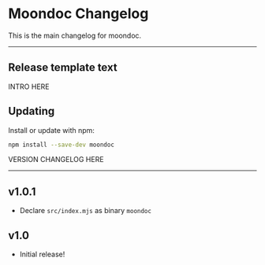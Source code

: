 # Moondoc Changelog
This is the main changelog for moondoc.

-------
## Release template text

INTRO HERE

## Updating
Install or update with npm:

```bash
npm install --save-dev moondoc
```

VERSION CHANGELOG HERE

-------

## v1.0.1
- Declare `src/index.mjs` as binary `moondoc`


## v1.0
- Initial release!